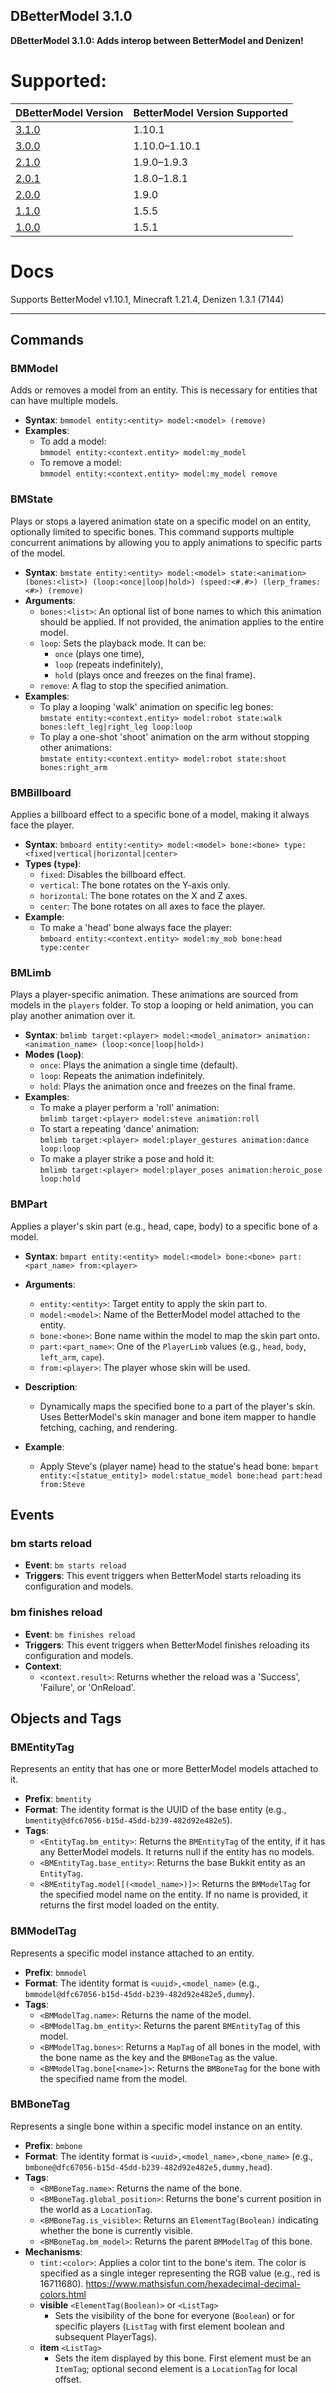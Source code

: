 DBetterModel 3.1.0
---------

**DBetterModel 3.1.0: Adds interop between BetterModel and Denizen!**

# Supported:
| DBetterModel Version | BetterModel Version Supported |
|----------------------|-------------------------------|
| [3.1.0](https://github.com/meigoc/DBetterModel/releases/tag/v3.1.0) | 1.10.1 |
| [3.0.0](https://github.com/meigoc/DBetterModel/releases/tag/v3.0.0) | 1.10.0–1.10.1 |
| [2.1.0](https://github.com/meigoc/DBetterModel/releases/tag/v2.1.0) | 1.9.0–1.9.3 |
| [2.0.1](https://github.com/meigoc/DBetterModel/releases/tag/v2.0.1) | 1.8.0–1.8.1 |
| [2.0.0](https://github.com/meigoc/DBetterModel/releases/tag/v2.0)   | 1.9.0        |
| [1.1.0](https://github.com/Ignaacioo/DBetterModel/releases/tag/v1.1.0) | 1.5.5        |
| [1.0.0](https://github.com/Ignaacioo/DBetterModel/releases/tag/v1.0.0) | 1.5.1        |


# Docs

Supports BetterModel v1.10.1, Minecraft 1.21.4, Denizen 1.3.1 (7144)

-----



## Commands

### BMModel
Adds or removes a model from an entity. This is necessary for entities that can have multiple models.

- **Syntax**: `bmmodel entity:<entity> model:<model> (remove)`
- **Examples**:
  - To add a model:  
    `bmmodel entity:<context.entity> model:my_model`
  - To remove a model:  
    `bmmodel entity:<context.entity> model:my_model remove`

### BMState
Plays or stops a layered animation state on a specific model on an entity, optionally limited to specific bones. This command supports multiple concurrent animations by allowing you to apply animations to specific parts of the model.

- **Syntax**: `bmstate entity:<entity> model:<model> state:<animation> (bones:<list>) (loop:<once|loop|hold>) (speed:<#.#>) (lerp_frames:<#>) (remove)`
- **Arguments**:
  - `bones:<list>`: An optional list of bone names to which this animation should be applied. If not provided, the animation applies to the entire model.
  - `loop`: Sets the playback mode. It can be:
    - `once` (plays one time),
    - `loop` (repeats indefinitely),
    - `hold` (plays once and freezes on the final frame).
  - `remove`: A flag to stop the specified animation.
- **Examples**:
  - To play a looping 'walk' animation on specific leg bones:  
    `bmstate entity:<context.entity> model:robot state:walk bones:left_leg|right_leg loop:loop`
  - To play a one-shot 'shoot' animation on the arm without stopping other animations:  
    `bmstate entity:<context.entity> model:robot state:shoot bones:right_arm`

### BMBillboard
Applies a billboard effect to a specific bone of a model, making it always face the player.

- **Syntax**: `bmboard entity:<entity> model:<model> bone:<bone> type:<fixed|vertical|horizontal|center>`
- **Types (`type`)**:
  - `fixed`: Disables the billboard effect.
  - `vertical`: The bone rotates on the Y-axis only.
  - `horizontal`: The bone rotates on the X and Z axes.
  - `center`: The bone rotates on all axes to face the player.
- **Example**:
  - To make a 'head' bone always face the player:  
    `bmboard entity:<context.entity> model:my_mob bone:head type:center`

### BMLimb
Plays a player-specific animation. These animations are sourced from models in the `players` folder. To stop a looping or held animation, you can play another animation over it.

- **Syntax**: `bmlimb target:<player> model:<model_animator> animation:<animation_name> (loop:<once|loop|hold>)`
- **Modes (`loop`)**:
  - `once`: Plays the animation a single time (default).
  - `loop`: Repeats the animation indefinitely.
  - `hold`: Plays the animation once and freezes on the final frame.
- **Examples**:
  - To make a player perform a 'roll' animation:  
    `bmlimb target:<player> model:steve animation:roll`
  - To start a repeating 'dance' animation:  
    `bmlimb target:<player> model:player_gestures animation:dance loop:loop`
  - To make a player strike a pose and hold it:  
    `bmlimb target:<player> model:player_poses animation:heroic_pose loop:hold`

### BMPart

Applies a player's skin part (e.g., head, cape, body) to a specific bone of a model.

* **Syntax**: `bmpart entity:<entity> model:<model> bone:<bone> part:<part_name> from:<player>`
* **Arguments**:

  * `entity:<entity>`: Target entity to apply the skin part to.
  * `model:<model>`: Name of the BetterModel model attached to the entity.
  * `bone:<bone>`: Bone name within the model to map the skin part onto.
  * `part:<part_name>`: One of the `PlayerLimb` values (e.g., `head`, `body`, `left_arm`, `cape`).
  * `from:<player>`: The player whose skin will be used.
* **Description**:

  * Dynamically maps the specified bone to a part of the player's skin. Uses BetterModel's skin manager and bone item mapper to handle fetching, caching, and rendering.

* **Example**:

  * Apply Steve's (player name) head to the statue's head bone:
    `bmpart entity:<[statue_entity]> model:statue_model bone:head part:head from:Steve`

## Events

### bm starts reload
- **Event**: `bm starts reload`
- **Triggers**: This event triggers when BetterModel starts reloading its configuration and models.

### bm finishes reload
- **Event**: `bm finishes reload`
- **Triggers**: This event triggers when BetterModel finishes reloading its configuration and models.
- **Context**:
  - `<context.result>`: Returns whether the reload was a 'Success', 'Failure', or 'OnReload'.

## Objects and Tags

### BMEntityTag
Represents an entity that has one or more BetterModel models attached to it.

- **Prefix**: `bmentity`
- **Format**: The identity format is the UUID of the base entity (e.g., `bmentity@dfc67056-b15d-45dd-b239-482d92e482e5`).
- **Tags**:
  - `<EntityTag.bm_entity>`: Returns the `BMEntityTag` of the entity, if it has any BetterModel models. It returns null if the entity has no models.
  - `<BMEntityTag.base_entity>`: Returns the base Bukkit entity as an `EntityTag`.
  - `<BMEntityTag.model[(<model_name>)]>`: Returns the `BMModelTag` for the specified model name on the entity. If no name is provided, it returns the first model loaded on the entity.

### BMModelTag
Represents a specific model instance attached to an entity.

- **Prefix**: `bmmodel`
- **Format**: The identity format is `<uuid>,<model_name>` (e.g., `bmmodel@dfc67056-b15d-45dd-b239-482d92e482e5,dummy`).
- **Tags**:
  - `<BMModelTag.name>`: Returns the name of the model.
  - `<BMModelTag.bm_entity>`: Returns the parent `BMEntityTag` of this model.
  - `<BMModelTag.bones>`: Returns a `MapTag` of all bones in the model, with the bone name as the key and the `BMBoneTag` as the value.
  - `<BMModelTag.bone[<name>]>`: Returns the `BMBoneTag` for the bone with the specified name from the model.

### BMBoneTag
Represents a single bone within a specific model instance on an entity.

- **Prefix**: `bmbone`
- **Format**: The identity format is `<uuid>,<model_name>,<bone_name>` (e.g., `bmbone@dfc67056-b15d-45dd-b239-482d92e482e5,dummy,head`).
- **Tags**:
  - `<BMBoneTag.name>`: Returns the name of the bone.
  - `<BMBoneTag.global_position>`: Returns the bone's current position in the world as a `LocationTag`.
  - `<BMBoneTag.is_visible>`: Returns an `ElementTag(Boolean)` indicating whether the bone is currently visible.
  - `<BMBoneTag.bm_model>`: Returns the parent `BMModelTag` of this bone.
- **Mechanisms**:
  - `tint:<color>`: Applies a color tint to the bone's item. The color is specified as a single integer representing the RGB value (e.g., red is 16711680). https://www.mathsisfun.com/hexadecimal-decimal-colors.html
  - **visible** `<ElementTag(Boolean)>` or `<ListTag>`
      - Sets the visibility of the bone for everyone (`Boolean`) or for specific players (`ListTag` with first element boolean and subsequent PlayerTags).
  - **item** `<ListTag>`
      - Sets the item displayed by this bone. First element must be an `ItemTag`; optional second element is a `LocationTag` for local offset.
 
